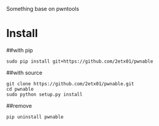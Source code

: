 Something base on pwntools

# Install
##with pip

```
sudo pip install git+https://github.com/2etx01/pwnable
```

##with source

```
git clone https://github.com/2etx01/pwnable.git
cd pwnable
sudo python setup.py install
```
##remove
```
pip uninstall pwnable
```
